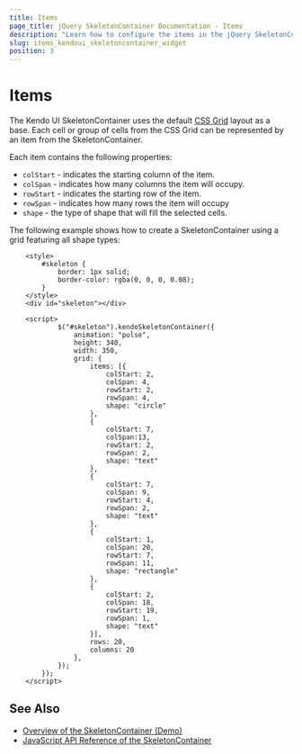```yaml
---
title: Items
page_title: jQuery SkeletonContainer Documentation - Items
description: "Learn how to configure the items in the jQuery SkeletonContainer by Kendo UI."
slug: items_kendoui_skeletoncontainer_widget
position: 3
---
```


# Items 

The Kendo UI SkeletonContainer uses the default [CSS Grid](https://developer.mozilla.org/en-US/docs/Web/CSS/CSS_Grid_Layout) layout as a base. Each cell or group of cells from the CSS Grid can be represented by an item from the SkeletonContainer.

Each item contains the following properties:

*   `colStart` - indicates the starting column of the item.
*   `colSpan` - indicates how many columns the item will occupy.
*   `rowStart` - indicates the starting row of the item.
*   `rowSpan` - indicates how many rows the item will occupy
*   `shape` - the type of shape that will fill the selected cells.

The following example shows how to create a SkeletonContainer using a grid featuring all shape types:

```dojo
    <style>
        #skeleton {
            border: 1px solid;
            border-color: rgba(0, 0, 0, 0.08);
        }
    </style>
    <div id="skeleton"></div>

    <script>
            $("#skeleton").kendoSkeletonContainer({
                animation: "pulse",
                height: 340,
                width: 350,
                grid: {
                    items: [{
                        colStart: 2,
                        colSpan: 4,
                        rowStart: 2,
                        rowSpan: 4,
                        shape: "circle"
                    },
                    {
                        colStart: 7,
                        colSpan:13,
                        rowStart: 2,
                        rowSpan: 2,
                        shape: "text"
                    },
                    {
                        colStart: 7,
                        colSpan: 9,
                        rowStart: 4,
                        rowSpan: 2,
                        shape: "text"
                    },
                    {
                        colStart: 1,
                        colSpan: 20,
                        rowStart: 7,
                        rowSpan: 11,
                        shape: "rectangle"
                    },
                    {
                        colStart: 2,
                        colSpan: 18,
                        rowStart: 19,
                        rowSpan: 1,
                        shape: "text"
                    }],
                    rows: 20,
                    columns: 20
                },
            });
        });
    </script>
```

## See Also

* [Overview of the SkeletonContainer (Demo)](https://demos.telerik.com/kendo-ui/skeletoncontainer/index)
* [JavaScript API Reference of the SkeletonContainer](/api/javascript/ui/skeletoncontainer)
